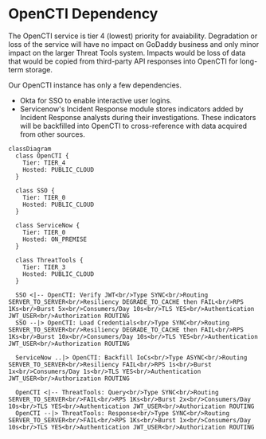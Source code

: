 # OpenCTI Dependency

The OpenCTI service is tier 4 (lowest) priority for avaiability. Degradation or loss of the service will have no impact on GoDaddy business and only minor impact on the larger Threat Tools system. Impacts would be loss of data that would be copied from third-party API responses into OpenCTI for long-term storage.

Our OpenCTI instance has only a few dependencies.
- Okta for SSO to enable interactive user logins.
- Servicenow's Incident Response module stores indicators added by Incident Response analysts during their investigations. These indicators will be backfilled into OpenCTI to cross-reference with data acquired from other sources.

```mermaid
classDiagram
  class OpenCTI {
  	Tier: TIER_4
  	Hosted: PUBLIC_CLOUD
  }

  class SSO {
  	Tier: TIER_0
  	Hosted: PUBLIC_CLOUD
  }

  class ServiceNow {
  	Tier: TIER_0
  	Hosted: ON_PREMISE
  }

  class ThreatTools {
  	Tier: TIER_3
  	Hosted: PUBLIC_CLOUD
  }

  SSO <|-- OpenCTI: Verify JWT<br/>Type SYNC<br/>Routing SERVER_TO_SERVER<br/>Resiliency DEGRADE_TO_CACHE then FAIL<br/>RPS 1Ks<br/>Burst 5x<br/>Consumers/Day 10s<br/>TLS YES<br/>Authentication JWT_USER<br/>Authorization ROUTING
  SSO --|> OpenCTI: Load Credentials<br/>Type SYNC<br/>Routing SERVER_TO_SERVER<br/>Resiliency DEGRADE_TO_CACHE then FAIL<br/>RPS 1Ks<br/>Burst 10x<br/>Consumers/Day 10s<br/>TLS YES<br/>Authentication JWT_USER<br/>Authorization ROUTING

  ServiceNow ..|> OpenCTI: Backfill IoCs<br/>Type ASYNC<br/>Routing SERVER_TO_SERVER<br/>Resiliency FAIL<br/>RPS 1s<br/>Burst 1x<br/>Consumers/Day 1s<br/>TLS YES<br/>Authentication JWT_USER<br/>Authorization ROUTING

  OpenCTI <|-- ThreatTools: Query<br/>Type SYNC<br/>Routing SERVER_TO_SERVER<br/>FAIL<br/>RPS 1Ks<br/>Burst 2x<br/>Consumers/Day 10s<br/>TLS YES<br/>Authentication JWT_USER<br/>Authorization ROUTING
  OpenCTI --|> ThreatTools: Response<br/>Type SYNC<br/>Routing SERVER_TO_SERVER<br/>FAIL<br/>RPS 1Ks<br/>Burst 1x<br/>Consumers/Day 10s<br/>TLS YES<br/>Authentication JWT_USER<br/>Authorization ROUTING
```